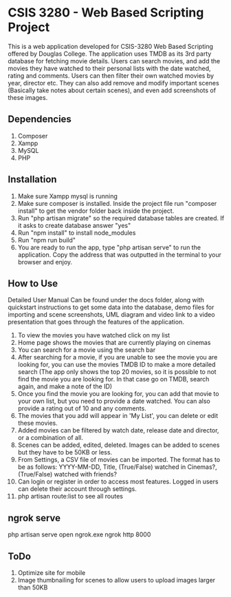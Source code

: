 # CSIS 3280 - Web Based Scripting Project

This is a web application developed for CSIS-3280 Web Based Scripting offered by Douglas College. The application uses TMDB as its 3rd party database for fetching movie details. Users can search movies, and add the movies they have watched to their personal lists with the date watched, rating and comments. Users can then filter their own watched movies by year, director etc. They can also add remove and modify important scenes (Basically take notes about certain scenes), and even add screenshots of these images. 

## Dependencies
1. Composer
2. Xampp
3. MySQL
4. PHP

## Installation
1. Make sure Xampp mysql is running
2. Make sure composer is installed. Inside the project file run "composer install" to get the vendor folder back inside the project.
3. Run "php artisan migrate" so the required database tables are created. If it asks to create database answer "yes"
4. Run "npm install" to install node_modules
5. Run "npm run build"
6. You are ready to run the app, type "php artisan serve" to run the application. Copy the address that was outputted in the terminal to your browser and enjoy.

## How to Use
Detailed User Manual Can be found under the docs folder, along with quickstart instructions to get some data into the database, demo files for importing and scene screenshots, UML diagram and video link to a video presentation that goes through the features of the application.

1. To view the movies you have watched click on my list
2. Home page shows the movies that are currently playing on cinemas
3. You can search for a movie using the search bar
4. After searching for a movie, if you are unable to see the movie you are looking for, you can use the movies TMDB ID to make a more detailed search (The app only shows the top 20 movies, so it is possible to not find the movie you are looking for. In that case go on TMDB, search again, and make a note of the ID)
5. Once you find the movie you are looking for, you can add that movie to your own list, but you need to provide a date watched. You can also provide a rating out of 10 and any comments.
6. The movies that you add will appear in 'My List', you can delete or edit these movies.
7. Added movies can be filtered by watch date, release date and director, or a combination of all.
8. Scenes can be added, edited, deleted. Images can be added to scenes but they have to be 50KB or less.
9. From Settings, a CSV file of movies can be imported. The format has to be as follows:
YYYY-MM-DD, Title, (True/False) watched in Cinemas?, (True/False) watched with friends?
10. Can login or register in order to access most features. Logged in users can delete their account through settings.
11. php artisan route:list to see all routes

## ngrok serve

php artisan serve
open ngrok.exe
ngrok http 8000

## ToDo
1. Optimize site for mobile
2. Image thumbnailing for scenes to allow users to upload images larger than 50KB
